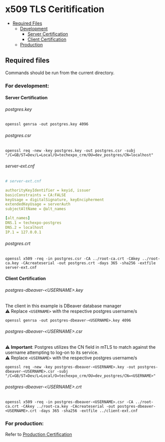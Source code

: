 # x509 TLS Ceritification

- [Required Files](#required-files)
  - [Development](#for-development)
    - [Server Certification](#server-certification)
    - [Client Certification](#client-certification)
  - [Production](#for-production)

## Required files

Commands should be run from the current directory.

### For development:

#### Server Certification

###### postgres.key

```console
openssl genrsa -out postgres.key 4096
```

###### postgres.csr

```console
openssl req -new -key postgres.key -out postgres.csr -subj "/C=GB/ST=Dev/L=Local/O=techexpo_crm/OU=dev_postgres/CN=localhost"
```

###### server-ext.cnf

```yaml
# server-ext.cnf

authorityKeyIdentifier = keyid, issuer
basicConstraints = CA:FALSE
keyUsage = digitalSignature, keyEncipherment
extendedKeyUsage = serverAuth
subjectAltName = @alt_names

[alt_names]
DNS.1 = techexpo-postgres
DNS.2 = localhost
IP.1 = 127.0.0.1
```

###### postgres.crt

```console
openssl x509 -req -in postgres.csr -CA ../root-ca.crt -CAkey ../root-ca.key -CAcreateserial -out postgres.crt -days 365 -sha256 -extfile server-ext.cnf
```

#### Client Certification

###### postgres-dbeaver-&lt;USERNAME&gt;.key

The client in this example is DBeaver database manager
<br>
⚠️ Replace `<USERNAME>` with the respective postgres username/s

```console
openssl genrsa -out postgres-dbeaver-<USERNAME>.key 4096
```

###### postgres-dbeaver-&lt;USERNAME&gt;.csr

⚠️ **Important**: Postgres utilizes the CN field in mTLS to match against the username attempting to log-on to its service.
<br>
⚠️ Replace `<USERNAME>` with the respective postgres username/s

```console
openssl req -new -key postgres-dbeaver-<USERNAME>.key -out postgres-dbeaver-<USERNAME>.csr -subj "/C=GB/ST=Dev/L=Local/O=techexpo_crm/OU=dev_postgres/CN=<USERNAME>"
```

###### postgres-dbeaver-&lt;USERNAME&gt;.crt

```console
openssl x509 -req -in postgres-dbeaver-<USERNAME>.csr -CA ../root-ca.crt -CAkey ../root-ca.key -CAcreateserial -out postgres-dbeaver-<USERNAME>.crt -days 365 -sha256 -extfile ../client-ext.cnf
```

### For production:

Refer to [Production Certification](../../README.md#for-production)
